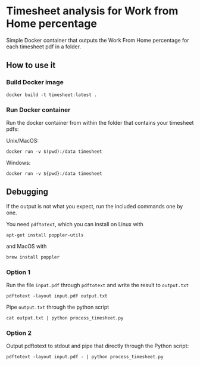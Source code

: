 # Timesheet analysis for Work from Home percentage

Simple Docker container that outputs the Work From Home percentage for each timesheet pdf in a folder.

## How to use it

### Build Docker image

```
docker build -t timesheet:latest .
```

### Run Docker container

Run the docker container from within the folder that contains your timesheet pdfs:

Unix/MacOS:
```
docker run -v $(pwd):/data timesheet
```

Windows:
```
docker run -v ${pwd}:/data timesheet
```

## Debugging

If the output is not what you expect, run the included commands one by one.

You need `pdftotext`, which you can install on Linux with

```
apt-get install poppler-utils
```

and MacOS with

```
brew install poppler
```

### Option 1

Run the file `input.pdf` through `pdftotext` and write the result to `output.txt`
```
pdftotext -layout input.pdf output.txt
```

Pipe `output.txt` through the python script

```
cat output.txt | python process_timesheet.py
```

### Option 2

Output pdftotext to stdout and pipe that directly through the Python script:

```
pdftotext -layout input.pdf - | python process_timesheet.py
```
